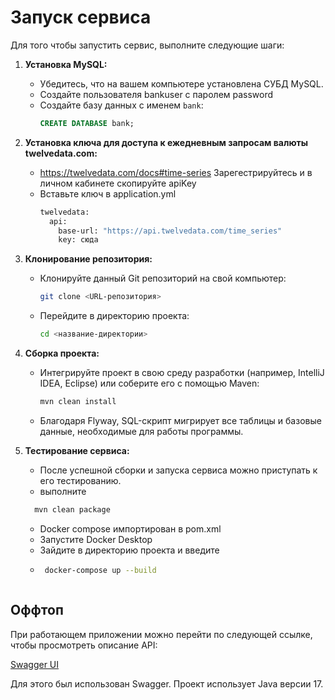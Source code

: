 # Запуск сервиса

Для того чтобы запустить сервис, выполните следующие шаги:

1. **Установка MySQL:**
    - Убедитесь, что на вашем компьютере установлена СУБД MySQL.
    - Создайте пользователя bankuser с паролем password
    - Создайте базу данных с именем `bank`:
      ```sql
      CREATE DATABASE bank;
      ```
2. **Установка ключа для доступа к ежедневным запросам валюты twelvedata.com:**
    - https://twelvedata.com/docs#time-series Зарегестрируйтесь и в личном кабинете скопируйте apiKey
    - Вставьте ключ в application.yml 
      ```bash
      twelvedata:
        api:
          base-url: "https://api.twelvedata.com/time_series"
          key: сюда
      ```

3. **Клонирование репозитория:**
    - Клонируйте данный Git репозиторий на свой компьютер:
      ```bash
      git clone <URL-репозитория>
      ```
    - Перейдите в директорию проекта:
      ```bash
      cd <название-директории>
      ```

4. **Сборка проекта:**
    - Интегрируйте проект в свою среду разработки (например, IntelliJ IDEA, Eclipse) или соберите его с помощью Maven:
      ```bash
      mvn clean install
      ```
    - Благодаря Flyway, SQL-скрипт мигрирует все таблицы и базовые данные, необходимые для работы программы.

5. **Тестирование сервиса:**
    - После успешной сборки и запуска сервиса можно приступать к его тестированию.
    - выполните
    ```bash
      mvn clean package
    ```
   - Docker compose импортирован в pom.xml
   - Запустите Docker Desktop
   - Зайдите в директорию проекта и введите
   - ```bash
      docker-compose up --build
    ```

## Оффтоп

При работающем приложении можно перейти по следующей ссылке, чтобы просмотреть описание API:

[Swagger UI](http://localhost:8080/swagger-ui/index.html#/)

Для этого был использован Swagger. Проект использует Java версии 17.
